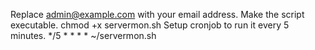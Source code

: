 Replace admin@example.com with your email address.
Make the script executable.
chmod +x servermon.sh
Setup cronjob to run it every 5 minutes.
*/5 * * * * ~/servermon.sh
